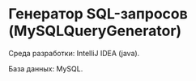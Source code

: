 # Генератор SQL-запросов (MySQLQueryGenerator)

Среда разработки: IntelliJ IDEA (java).

База данных: MySQL.
